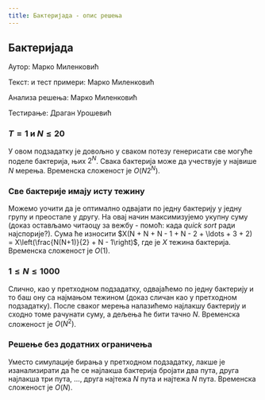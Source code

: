 ```yaml
---
title: Бактеријада - опис решења
---
```


## Бактеријада

Аутор: Марко Миленковић 

Текст: и тест примери: Марко Миленковић

Анализа решења: Марко Миленковић

Тестирање: Драган Урошевић

###  $T = 1$ и $N \leq 20$
У овом подзадатку је довољно у сваком потезу генерисати све могуће поделе бактерија, њих $2^N$. Свака бактерија може да учествује у највише $N$ мерења. Временска сложеност је $O(N2^N)$.
### Све бактерије имају исту тежину
Можемо уочити да је оптимално одвајати по једну бактерију у једну групу и преостале у другу. На овај начин максимизујемо укупну суму (доказ остављамо читаоцу за вежбу - помоћ: када *quick sort* ради најспорије?). Сума ће износити $X(N + N + N - 1 + N - 2 + \ldots + 3 + 2) = X\left(\frac{N(N+1)}{2} + N - 1\right)$, где је $X$ тежина бактерија. Временска сложеност је $O(1)$.  
###  $1 \leq N \leq 1000$
Слично, као у претходном подзадатку, одвајаћемо по једну бактерију и то баш ону са најмањом тежином (доказ сличан као у претходном подзадатку). После сваког мерења налазићемо најлакшу бактерију и сходно томе рачунати суму, а дељења ће бити тачно $N$. Временска сложеност је $O(N^2)$.
### Решење без додатних ограничења
Уместо симулације бирања у претходном подзадатку, лакше је изанализирати да ће се најлакша бактерија бројати два пута, друга најлакша три пута, ..., друга најтежа $N$ пута и најтежа $N$ пута. Временска сложеност је $O(N)$.
